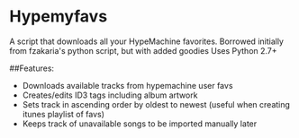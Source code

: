 # Hypemyfavs
A script that downloads all your HypeMachine favorites. 
Borrowed initially from fzakaria's python script, but with added goodies
Uses Python 2.7+

##Features:
- Downloads available tracks from hypemachine user favs
- Creates/edits ID3 tags including album artwork
- Sets track in ascending order by oldest to newest (useful when creating itunes playlist of favs)
- Keeps track of unavailable songs to be imported manually later
